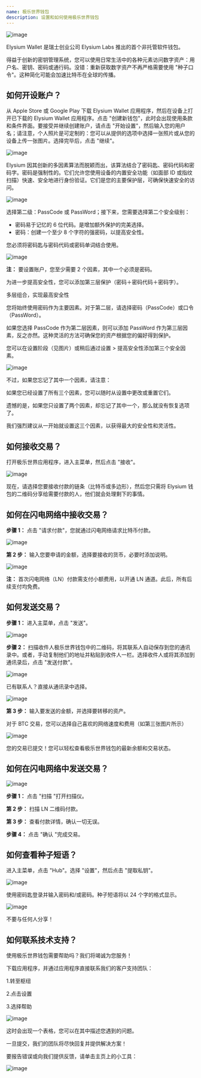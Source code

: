 ```yaml
---
name: 极乐世界钱包
description: 设置和如何使用极乐世界钱包
---
```

![image](assets/cover.webp)

Elysium Wallet 是瑞士创业公司 Elysium Labs 推出的首个非托管软件钱包。

得益于创新的密钥管理系统，您可以使用日常生活中的各种元素访问数字资产：用户名、密钥、密码或通行码。没错：重新获取数字资产不再严格需要使用 "种子口令"。这种简化可能会加速比特币在全球的传播。

## 如何开设账户？

从 Apple Store 或 Google Play 下载 Elysium Wallet 应用程序，然后在设备上打开已下载的 Elysium Wallet 应用程序。点击 "创建新钱包"，此时会出现使用条款和条件界面。要接受并继续创建账户，请点击 "开始设置"，然后输入您的用户名；请注意，个人照片是可定制的：您可以从提供的选项中选择一张照片或从您的设备上传一张图片。选择完毕后，点击 "继续"。

![image](assets/en/02.webp)

Elysium 因其创新的多因素算法而脱颖而出，该算法结合了密码匙、密码代码和密码字。密码是强制性的。它们允许您使用设备的内置安全功能（如面部 ID 或指纹扫描）快速、安全地进行身份验证。它们是您的主要保护层，可确保快速安全的访问。

![image](assets/en/03.webp)

选择第二级：PassCode 或 PassWord；接下来，您需要选择第二个安全级别：


- 密码易于记忆的 6 位代码。是增加额外保护的完美选择。
- 密码：创建一个至少 8 个字符的强密码，以提高安全性。

您必须将密码匙与密码代码或密码单词结合使用。

![image](assets/en/04.webp)

**注：** 要设置账户，您至少需要 2 个因素，其中一个必须是密码。

为进一步提高安全性，您可以添加第三层保护（密码＋密码代码＋密码字）。

多层组合，实现最高安全性

您将始终使用密码作为主要因素。对于第二层，请选择密码（PassCode）或口令（PassWord）。

如果您选择 PassCode 作为第二层因素，则可以添加 PassWord 作为第三层因素，反之亦然。这种灵活的方法可确保您的资产根据您的偏好得到保护。

您可以在设置阶段（见图片）或稍后通过设置 > 提高安全性添加第三个安全因素。

![image](assets/en/05.webp)

不过，如果您忘记了其中一个因素，请注意：

如果您已经设置了所有三个因素，您可以随时从设置中更改或重置它们。

遗憾的是，如果您只设置了两个因素，却忘记了其中一个，那么就没有恢复选项了。

我们强烈建议从一开始就设置这三个因素，以获得最大的安全性和灵活性。

## 如何接收交易？

打开极乐世界应用程序，进入主菜单，然后点击 "接收"。

![image](assets/en/06.webp)

现在，请选择您要接收付款的链条（比特币或多边形），然后您只需将 Elysium 钱包的二维码分享给需要付款的人，他们就会处理剩下的事情。

## 如何在闪电网络中接收交易？

**步骤 1：** 点击 "请求付款"，您就通过闪电网络请求比特币付款。

![image](assets/en/07.webp)

**第 2 步：** 输入您要申请的金额，选择要接收的货币，必要时添加说明。

![image](assets/en/08.webp)

**注：** 首次闪电网络（LN）付款需支付小额费用，以开通 LN 通道。此后，所有后续支付均免费。

## 如何发送交易？

**步骤 1：** 进入主菜单，点击 "发送"。

![image](assets/en/09.webp)

**步骤 2：** 扫描收件人极乐世界钱包中的二维码，将其联系人自动保存到您的通讯录中。或者，手动复制他们的地址并粘贴到收件人一栏。选择收件人或将其添加到通讯录后，点击 "发送付款"。

![image](assets/en/10.webp)

已有联系人？直接从通讯录中选择。

![image](assets/en/11.webp)

**第 3 步：** 输入要发送的金额，并选择要转移的资产。

对于 BTC 交易，您可以选择自己喜欢的网络速度和费用（如第三张图片所示）

![image](assets/en/12.webp)

您的交易已提交！您可以轻松查看极乐世界钱包的最新余额和交易状态。

## 如何在闪电网络中发送交易？

![image](assets/en/13.webp)

**步骤 1：** 点击 "扫描 "打开扫描仪。

**第 2 步：** 扫描 LN 二维码付款。

**第 3 步：** 查看付款详情，确认一切无误。

**步骤 4：** 点击 "确认 "完成交易。

## 如何查看种子短语？

进入主菜单，点击 "Hub"。选择 "设置"，然后点击 "提取私钥"。

![image](assets/en/14.webp)

使用密码匙登录并输入密码和/或密码。种子短语将以 24 个字的格式显示。

![image](assets/en/15.webp)

不要与任何人分享！

## 如何联系技术支持？

使用极乐世界钱包需要帮助吗？我们将竭诚为您服务！

下载应用程序，并通过应用程序直接联系我们的客户支持团队：

1.转至枢纽

2.点击设置

3.选择帮助

![image](assets/en/16.webp)

这时会出现一个表格，您可以在其中描述您遇到的问题。

一旦提交，我们的团队将尽快回复并提供解决方案！

要报告错误或向我们提供反馈，请单击主页上的小工具：

![image](assets/en/17.webp)